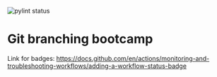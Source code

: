 ![pylint status](https://github.com/fahad-fractal/git-bootcamp/.github/workflows/pylint.yml/badge.svg)

# Git branching bootcamp

Link for badges: https://docs.github.com/en/actions/monitoring-and-troubleshooting-workflows/adding-a-workflow-status-badge